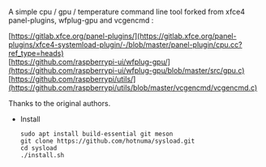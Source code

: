 
A simple cpu / gpu / temperature command line tool forked from xfce4 panel-plugins, wfplug-gpu and vcgencmd :

[https://gitlab.xfce.org/panel-plugins/](https://gitlab.xfce.org/panel-plugins/xfce4-systemload-plugin/-/blob/master/panel-plugin/cpu.cc?ref_type=heads)  
[https://github.com/raspberrypi-ui/wfplug-gpu/](https://github.com/raspberrypi-ui/wfplug-gpu/blob/master/src/gpu.c)  
[https://github.com/raspberrypi/utils/](https://github.com/raspberrypi/utils/blob/master/vcgencmd/vcgencmd.c)  

Thanks to the original authors.

* Install
    
    ```
    sudo apt install build-essential git meson
    git clone https://github.com/hotnuma/sysload.git
    cd sysload
    ./install.sh
    ```

<br/>


